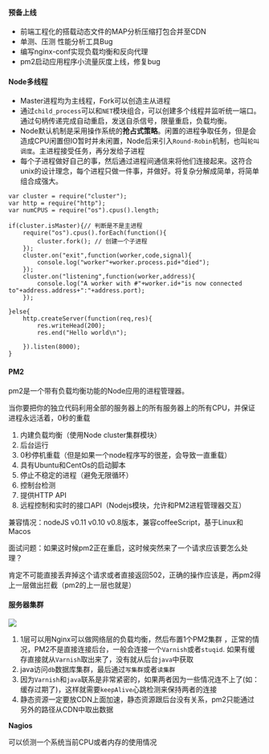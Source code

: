 #### 预备上线

- 前端工程化的搭载动态文件的MAP分析压缩打包合并至CDN
- 单测、压测 性能分析工具Bug
- 编写nginx-conf实现负载均衡和反向代理
- pm2启动应用程序小流量灰度上线，修复bug

#### Node多线程

- Master进程均为主线程，Fork可以创造主从进程
- 通过`child_process`可以和`NET`模块组合，可以创建多个线程并监听统一端口。通过句柄传递完成自动重启，发送自杀信号，限量重启，负载均衡。
- Node默认机制是采用操作系统的**抢占式策略**。闲置的进程争取任务，但是会造成CPU闲置但IO暂时并未闲置，Node后来引入`Round-Robin`机制，也叫`轮叫调度`。主进程接受任务，再分发给子进程
- 每个子进程做好自己的事，然后通过进程间通信来将他们连接起来。这符合unix的设计理念，每个进程只做一件事，并做好。将复杂分解成简单，将简单组合成强大。

```
var cluster = require("cluster");
var http = require("http");
var numCPUS = require("os").cpus().length;

if(cluster.isMaster){// 判断是不是主进程
    require("os").cpus().forEach(function(){
        cluster.fork(); // 创建一个子进程
    });
    cluster.on("exit",function(worker,code,signal){
        console.log("worker"+worker.process.pid+"died");
    });
    cluster.on("listening",function(worker,address){
        console.log("A worker with #"+worker.id+"is now connected to"+address.address+":"+address.port);
    });
    
}else{
    http.createServer(function(req,res){
        res.writeHead(200);
        res.end("Hello world\n");
        
    }).listen(8000);
}
```



#### PM2

pm2是一个带有负载均衡功能的Node应用的进程管理器。

当你要把你的独立代码利用全部的服务器上的所有服务器上的所有CPU，并保证进程永远活着，0秒的重载

1. 内建负载均衡（使用Node cluster集群模块）
2. 后台运行
3. 0秒停机重载（但是如果一个node程序写的很差，会导致一直重载）
4. 具有Ubuntu和CentOs的启动脚本
5. 停止不稳定的进程（避免无限循环）
6. 控制台检测
7. 提供HTTP API
8. 远程控制和实时的接口API（Nodejs模块，允许和PM2进程管理器交互）

兼容情况：nodeJS v0.11 v0.10 v0.8版本，兼容coffeeScript，基于Linux和Macos

面试问题：如果这时候pm2正在重启，这时候突然来了一个请求应该要怎么处理？

肯定不可能直接丢弃掉这个请求或者直接返回502，正确的操作应该是，再pm2得上一层做出拦截（pm2的上一层也就是）

#### 服务器集群

![](https://github.com/4lQuiorrA/FE_Journey/blob/master/image/node/fuwuqijjiqun.png)

1. 1层可以用Nginx可以做网络层的负载均衡，然后布置1个PM2集群 ，正常的情况，PM2不是直接连接后台，一般会连接一个`Varnish`或者`stuqid`.  如果有缓存直接就从`Varnish`取出来了，没有就从后台`java`中获取
2. java访问`db`数据库集群，最后通过`写集群`或者`读集群`
3. 因为`Varnish`和`java`联系是非常紧密的，如果两者因为一些情况连不上了(如：缓存过期了)，这样就需要`keepAlive`心跳检测来保持两者的连接
4. 静态资源一定要放CDN上面加速，静态资源跟后台没有关系，pm2只能通过另外的路径从CDN中取出数据

**Nagios**

可以侦测一个系统当前CPU或者内存的使用情况 



